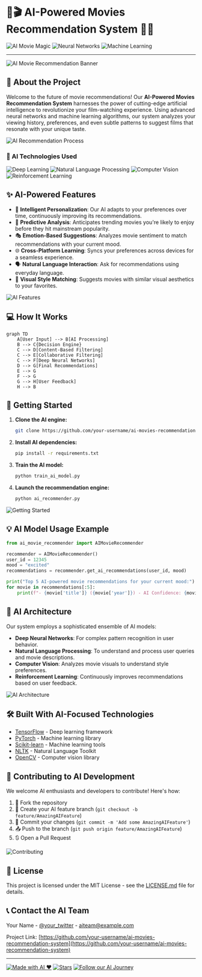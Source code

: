 # 🤖🎬 AI-Powered Movies Recommendation System 🍿🧠

![AI Movie Magic](https://img.shields.io/badge/🎞️-AI%20Movie%20Magic-blueviolet)
![Neural Networks](https://img.shields.io/badge/🧠-Neural%20Networks-ff69b4)
![Machine Learning](https://img.shields.io/badge/🔬-Machine%20Learning-brightgreen)

---

![AI Movie Recommendation Banner](https://images.unsplash.com/photo-1536440136628-849c177e76a1?ixlib=rb-1.2.1&auto=format&fit=crop&w=1350&q=80)

## 🚀 About the Project

Welcome to the future of movie recommendations! Our **AI-Powered Movies Recommendation System** harnesses the power of cutting-edge artificial intelligence to revolutionize your film-watching experience. Using advanced neural networks and machine learning algorithms, our system analyzes your viewing history, preferences, and even subtle patterns to suggest films that resonate with your unique taste.

![AI Recommendation Process](https://images.unsplash.com/photo-1555774698-0b77e0d5fac6?ixlib=rb-1.2.1&auto=format&fit=crop&w=1350&q=80)

### 🧠 AI Technologies Used

![Deep Learning](https://img.shields.io/badge/🔥-Deep%20Learning-orange)
![Natural Language Processing](https://img.shields.io/badge/📚-NLP-blue)
![Computer Vision](https://img.shields.io/badge/👁️-Computer%20Vision-green)
![Reinforcement Learning](https://img.shields.io/badge/🎯-Reinforcement%20Learning-red)

## ✨ AI-Powered Features

- 🤖 **Intelligent Personalization**: Our AI adapts to your preferences over time, continuously improving its recommendations.
- 🔮 **Predictive Analysis**: Anticipates trending movies you're likely to enjoy before they hit mainstream popularity.
- 🎭 **Emotion-Based Suggestions**: Analyzes movie sentiment to match recommendations with your current mood.
- 🌐 **Cross-Platform Learning**: Syncs your preferences across devices for a seamless experience.
- 🗣️ **Natural Language Interaction**: Ask for recommendations using everyday language.
- 🎨 **Visual Style Matching**: Suggests movies with similar visual aesthetics to your favorites.

![AI Features](https://images.unsplash.com/photo-1485846234645-a62644f84728?ixlib=rb-1.2.1&auto=format&fit=crop&w=1350&q=80)

## 💻 How It Works

```mermaid
graph TD
    A[User Input] --> B[AI Processing]
    B --> C{Decision Engine}
    C --> D[Content-Based Filtering]
    C --> E[Collaborative Filtering]
    C --> F[Deep Neural Networks]
    D --> G[Final Recommendations]
    E --> G
    F --> G
    G --> H[User Feedback]
    H --> B
```

## 🚀 Getting Started

1. **Clone the AI engine:**
   ```bash
   git clone https://github.com/your-username/ai-movies-recommendation-system.git
   ```

2. **Install AI dependencies:**
   ```bash
   pip install -r requirements.txt
   ```

3. **Train the AI model:**
   ```bash
   python train_ai_model.py
   ```

4. **Launch the recommendation engine:**
   ```bash
   python ai_recommender.py
   ```

![Getting Started](https://images.unsplash.com/photo-1515879218367-8466d910aaa4?ixlib=rb-1.2.1&auto=format&fit=crop&w=1350&q=80)

## 💡 AI Model Usage Example

```python
from ai_movie_recommender import AIMovieRecommender

recommender = AIMovieRecommender()
user_id = 12345
mood = "excited"
recommendations = recommender.get_ai_recommendations(user_id, mood)

print("Top 5 AI-powered movie recommendations for your current mood:")
for movie in recommendations[:5]:
    print(f"- {movie['title']} ({movie['year']}) - AI Confidence: {movie['ai_confidence']}%")
```

## 🧠 AI Architecture

Our system employs a sophisticated ensemble of AI models:

- **Deep Neural Networks**: For complex pattern recognition in user behavior.
- **Natural Language Processing**: To understand and process user queries and movie descriptions.
- **Computer Vision**: Analyzes movie visuals to understand style preferences.
- **Reinforcement Learning**: Continuously improves recommendations based on user feedback.

![AI Architecture](https://images.unsplash.com/photo-1527474305487-b87b222841cc?ixlib=rb-1.2.1&auto=format&fit=crop&w=1350&q=80)

## 🛠️ Built With AI-Focused Technologies

- [TensorFlow](https://www.tensorflow.org/) - Deep learning framework
- [PyTorch](https://pytorch.org/) - Machine learning library
- [Scikit-learn](https://scikit-learn.org/) - Machine learning tools
- [NLTK](https://www.nltk.org/) - Natural Language Toolkit
- [OpenCV](https://opencv.org/) - Computer vision library

## 🤝 Contributing to AI Development

We welcome AI enthusiasts and developers to contribute! Here's how:

1. 🍴 Fork the repository
2. 🌿 Create your AI feature branch (`git checkout -b feature/AmazingAIFeature`)
3. 💾 Commit your changes (`git commit -m 'Add some AmazingAIFeature'`)
4. 📤 Push to the branch (`git push origin feature/AmazingAIFeature`)
5. 🔃 Open a Pull Request

![Contributing](https://images.unsplash.com/photo-1552664730-d307ca884978?ixlib=rb-1.2.1&auto=format&fit=crop&w=1350&q=80)

## 📜 License

This project is licensed under the MIT License - see the [LICENSE.md](LICENSE.md) file for details.

## 📞 Contact the AI Team

Your Name - [@your_twitter](https://twitter.com/your_twitter) - aiteam@example.com

Project Link: [https://github.com/your-username/ai-movies-recommendation-system](https://github.com/your-username/ai-movies-recommendation-system)

---

[![Made with AI ❤️](https://img.shields.io/badge/Made%20with%20AI-❤️-red.svg)](https://github.com/your-username/ai-movies-recommendation-system)
[![Stars](https://img.shields.io/github/stars/your-username/ai-movies-recommendation-system.svg?style=social&label=Star)](https://github.com/your-username/ai-movies-recommendation-system)
[![Follow our AI Journey](https://img.shields.io/twitter/follow/your_twitter.svg?style=social&label=Follow)](https://twitter.com/your_twitter)
